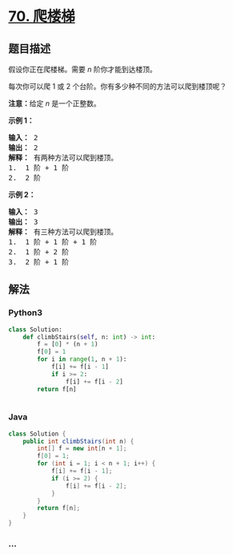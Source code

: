 # [70. 爬楼梯](https://leetcode-cn.com/problems/climbing-stairs)



## 题目描述

<!-- 这里写题目描述 -->

<p>假设你正在爬楼梯。需要 <em>n</em>&nbsp;阶你才能到达楼顶。</p>

<p>每次你可以爬 1 或 2 个台阶。你有多少种不同的方法可以爬到楼顶呢？</p>

<p><strong>注意：</strong>给定 <em>n</em> 是一个正整数。</p>

<p><strong>示例 1：</strong></p>

<pre><strong>输入：</strong> 2
<strong>输出：</strong> 2
<strong>解释：</strong> 有两种方法可以爬到楼顶。
1.  1 阶 + 1 阶
2.  2 阶</pre>

<p><strong>示例 2：</strong></p>

<pre><strong>输入：</strong> 3
<strong>输出：</strong> 3
<strong>解释：</strong> 有三种方法可以爬到楼顶。
1.  1 阶 + 1 阶 + 1 阶
2.  1 阶 + 2 阶
3.  2 阶 + 1 阶
</pre>


## 解法

<!-- 这里可写通用的实现逻辑 -->

<!-- tabs:start -->

### **Python3**

<!-- 这里可写当前语言的特殊实现逻辑 -->

```python
class Solution:
    def climbStairs(self, n: int) -> int:
        f = [0] * (n + 1)
        f[0] = 1
        for i in range(1, n + 1):
            f[i] += f[i - 1]
            if i >= 2:
                f[i] += f[i - 2]
        return f[n]
        
```

### **Java**

<!-- 这里可写当前语言的特殊实现逻辑 -->

```java
class Solution {
    public int climbStairs(int n) {
        int[] f = new int[n + 1];
        f[0] = 1;
        for (int i = 1; i < n + 1; i++) {
            f[i] += f[i - 1];
            if (i >= 2) {
                f[i] += f[i - 2];
            }
        }
        return f[n];
    }
}
```

### **...**

```

```

<!-- tabs:end -->
